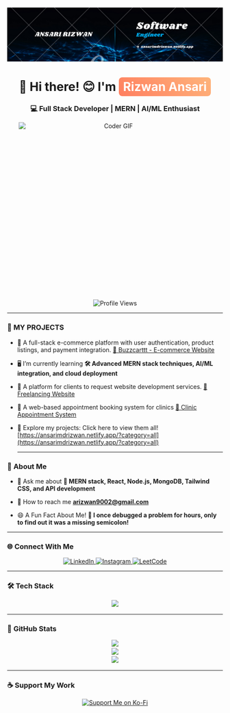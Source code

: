 ![logo](https://github.com/AnsariMdRizwan/AnsariMdRizwan/blob/main/Black%20Blue%20White%20Modern%20Software%20Engineer%20Linkedin%20Banner.png)
<h1 align="center">🚀 Hi there! 😊 I'm <span style="background: linear-gradient(45deg, #ff7e5f, #feb47b); padding: 5px 10px; border-radius: 8px; color: white;">Rizwan Ansari</span></h1>
<h3 align="center">💻 Full Stack Developer | MERN | AI/ML Enthusiast</h3>

<p align="center">
  <img alt="Coder GIF" height=400 width=700 style="object-fit: cover; width: 450px; height: 400px; display: block;" src="http://res.cloudinary.com/dtoxsgtel/image/upload/v1741527869/jgfq6m9vs9edlrshfdm0.gif" />
</p>
<p align="center">
  <img src="https://komarev.com/ghpvc/?username=ansarimdrizwan&label=Profile%20views&color=0e75b6&style=flat" alt="Profile Views" />
</p>

---
### 🚀 **MY PROJECTS**

- 📌 A full-stack e-commerce platform with user authentication, product listings, and payment integration. [🛒 Buzzcarttt - E-commerce Website](https://buzzcarttt.netlify.app/shop/home)

- 🖥️ I’m currently learning **🛠️ Advanced MERN stack techniques, AI/ML integration, and cloud deployment**

- 📌 A platform for clients to request website development services. [💼 Freelancing Website](https://ainexsolutions.netlify.app/services)

- 📌 A web-based appointment booking system for clinics [🏥 Clinic Appointment System](https://cliniico.netlify.app/users/home)

- 🚀 Explore my projects: Click here to view them all! [https://ansarimdrizwan.netlify.app/?category=all](https://ansarimdrizwan.netlify.app/?category=all)

  ---
### 💼 **About Me**

- 🧠 Ask me about **🚀 MERN stack, React, Node.js, MongoDB, Tailwind CSS, and API development**

- 📧 How to reach me **arizwan9002@gmail.com**

- 😄 A Fun Fact About Me! **🤖 I once debugged a problem for hours, only to find out it was a missing semicolon!**

---

### 🌐 **Connect With Me**
<p align="center">
  <a href="https://linkedin.com/in/ansari-md-rizwan-k" target="_blank">
    <img src="https://img.shields.io/badge/LinkedIn-blue?style=for-the-badge&logo=linkedin" alt="LinkedIn" />
  </a>
  <a href="https://instagram.com/rizwan.ansari____" target="_blank">
    <img src="https://img.shields.io/badge/Instagram-pink?style=for-the-badge&logo=instagram" alt="Instagram" />
  </a>
  <a href="https://www.leetcode.com/rizwan7878540599" target="_blank">
    <img src="https://img.shields.io/badge/LeetCode-orange?style=for-the-badge&logo=leetcode" alt="LeetCode" />
  </a>
</p>

---

### 🛠 **Tech Stack**
<p align="center">
  <img src="https://skillicons.dev/icons?i=html,css,js,react,nodejs,mongodb,express,tailwind,redux,python,java,git,github,java,python,php" />
</p>

---

### 🎯 **GitHub Stats**
<p align="center">
  <img src="https://github-readme-stats.vercel.app/api?username=ansarimdrizwan&show_icons=true&theme=radical" />
  <br />
  <img src="https://github-readme-streak-stats.herokuapp.com/?user=ansarimdrizwan&theme=highcontrast" />
  <br />
  <img src="https://github-readme-stats.vercel.app/api/top-langs/?username=ansarimdrizwan&layout=compact&theme=vision-friendly-dark" />
</p>

---

### ☕ **Support My Work**
<p align="center">
  <a href="https://ko-fi.com/ansaririzwan">
    <img src="https://cdn.ko-fi.com/cdn/kofi3.png?v=3" height="50" alt="Support Me on Ko-Fi" />
  </a>
</p>
